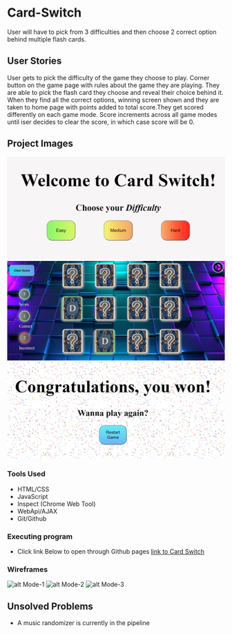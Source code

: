 # Card-Switch

User will have to pick from 3 difficulties and then choose 2 correct option behind multiple flash cards. 

## User Stories

User gets to pick the difficulty of the game they choose to play. Corner button on the game page with rules about the game they are playing. They are able to pick the flash card they choose and reveal their choice behind it. When they find all the correct options, winning screen shown and they are taken to home page with points added to total score.They get scored differently on each game mode. Score increments across all game modes until iser decides to clear the score, in which case score will be 0.

## Project Images
![alt screenshot-1](screenshots\game1.PNG)
![alt screenshot-2](screenshots\game2.PNG)
![alt screenshot-3](screenshots\game3.PNG)

### Tools Used

* HTML/CSS
* JavaScript
* Inspect (Chrome Web Tool)
* WebApi/AJAX
* Git/Github

### Executing program

* Click link Below to open through Github pages
[link to Card Switch](https://ahzambardai.github.io/Card-Switch/)

### Wireframes
![alt Mode-1](.screenshots\frame1.PNG)
![alt Mode-2](.screenshots\frame2.PNG)
![alt Mode-3](.screenshots\frame3.PNG)

## Unsolved Problems

* A music randomizer is currently in the pipeline

